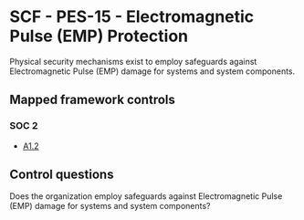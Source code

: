 # SCF - PES-15 - Electromagnetic Pulse (EMP) Protection
Physical security mechanisms exist to employ safeguards against Electromagnetic Pulse (EMP) damage for systems and system components.
## Mapped framework controls
### SOC 2
- [A1.2](../soc2/a12.md)
  
## Control questions
Does the organization employ safeguards against Electromagnetic Pulse (EMP) damage for systems and system components?
  